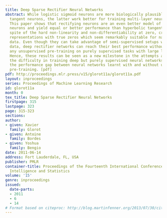 ```yaml
---
title: Deep Sparse Rectifier Neural Networks
abstract: While logistic sigmoid neurons are more biologically plausible than hyperbolic
  tangent neurons, the latter work better for training multi-layer neural networks.
  This paper shows that rectifying neurons are an even better model of biological
  neurons and yield equal or better performance than hyperbolic tangent networks in
  spite of the hard non-linearity and non-differentiability at zero, creating sparse
  representations with true zeros which seem remarkably suitable for naturally sparse
  data. Even though they can take advantage of semi-supervised setups with extra-unlabeled
  data, deep rectifier networks can reach their best performance without requiring
  any unsupervised pre-training on purely supervised tasks with large labeled datasets.
  Hence, these results can be seen as a new milestone in the attempts at understanding
  the difficulty in training deep but purely supervised neural networks, and closing
  the performance gap between neural networks learnt with and without unsupervised
  pre-training. [pdf]
pdf: http://proceedings.mlr.press/v15/glorot11a/glorot11a.pdf
layout: inproceedings
series: Proceedings of Machine Learning Research
id: glorot11a
month: 0
tex_title: Deep Sparse Rectifier Neural Networks
firstpage: 315
lastpage: 323
page: 315-323
sections: 
author:
- given: Xavier
  family: Glorot
- given: Antoine
  family: Bordes
- given: Yoshua
  family: Bengio
date: 2011-06-14
address: Fort Lauderdale, FL, USA
publisher: PMLR
container-title: Proceedings of the Fourteenth International Conference on Artificial
  Intelligence and Statistics
volume: '15'
genre: inproceedings
issued:
  date-parts:
  - 2011
  - 6
  - 14
# Format based on citeproc: http://blog.martinfenner.org/2013/07/30/citeproc-yaml-for-bibliographies/
---
```

